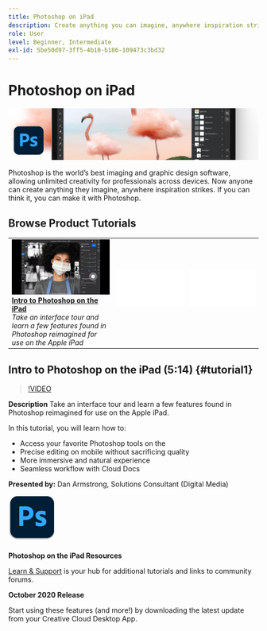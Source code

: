 ```yaml
---
title: Photoshop on iPad
description: Create anything you can imagine, anywhere inspiration strikes with Photoshop on iPad
role: User
level: Beginner, Intermediate
exl-id: 5be50d97-3ff5-4b10-b186-109473c3bd32
---
```

# Photoshop on iPad

![Tutorial Hero Image](../assets/PSoniPad.jpg)

Photoshop is the world’s best imaging and graphic design software, allowing unlimited creativity for professionals across devices. Now anyone can create anything they imagine, anywhere inspiration strikes. If you can think it, you can make it with Photoshop.

## Browse Product Tutorials

<table style="table-layout:fixed">
<tr>
 <td>
   <a href="photoshopipad.md#tutorial1">
      <img alt="Intro to Photoshop on the iPad" src="../assets/PSiPad_thumbnail.jpg" />
   </a>
    <div>
   <a href="photoshopipad.md#tutorial1"><strong>Intro to Photoshop on the iPad</strong></a>
    </div>
    <em>Take an interface tour and learn a few features found in Photoshop reimagined for use on the Apple iPad</em>
    <br>
  </td>
  <td>
    <img alt="Spacer" src="../assets/Whitespacer.png" />
    <div>
    <br>
  </td>
  <td>
    <img alt="Spacer" src="../assets/Whitespacer.png" />
    <div>
    <br>
  </td>
</tr>
</table>

## Intro to Photoshop on the iPad (5:14) {#tutorial1}

>[!VIDEO](https://video.tv.adobe.com/v/326899?hidetitle=true)

**Description**
Take an interface tour and learn a few features found in Photoshop reimagined for use on the Apple iPad. 

In this tutorial, you will learn how to:
* Access your favorite Photoshop tools on the 
* Precise editing on mobile without sacrificing quality
* More immersive and natural experience
* Seamless workflow with Cloud Docs

**Presented by:**
Dan Armstrong, Solutions Consultant (Digital Media)

![Photoshop on the iPad Logo](../assets/ps_appicon_96.png)

**Photoshop on the iPad Resources**

[Learn & Support](https://helpx.adobe.com/support/photoshop.html) is your hub for additional tutorials and links to community forums.

**October 2020 Release**

Start using these features (and more!) by downloading the latest update from your Creative Cloud Desktop App.
